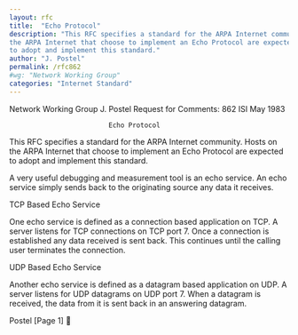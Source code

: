 ```yaml
---
layout: rfc
title:  "Echo Protocol"
description: "This RFC specifies a standard for the ARPA Internet community.  Hosts on
the ARPA Internet that choose to implement an Echo Protocol are expected
to adopt and implement this standard."
author: "J. Postel"
permalink: /rfc862
#wg: "Network Working Group"
categories: "Internet Standard"
---
```

Network Working Group                                          J. Postel
Request for Comments: 862                                            ISI
                                                                May 1983



                             Echo Protocol




This RFC specifies a standard for the ARPA Internet community.  Hosts on
the ARPA Internet that choose to implement an Echo Protocol are expected
to adopt and implement this standard.

A very useful debugging and measurement tool is an echo service.  An
echo service simply sends back to the originating source any data it
receives.

TCP Based Echo Service

   One echo service is defined as a connection based application on TCP.
   A server listens for TCP connections on TCP port 7.  Once a
   connection is established any data received is sent back.  This
   continues until the calling user terminates the connection.

UDP Based Echo Service

   Another echo service is defined as a datagram based application on
   UDP.  A server listens for UDP datagrams on UDP port 7.  When a
   datagram is received, the data from it is sent back in an answering
   datagram.






















Postel                                                          [Page 1]
